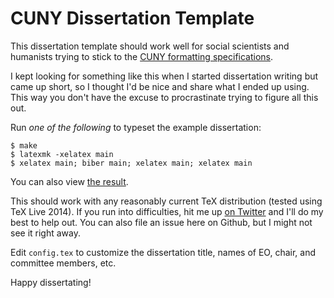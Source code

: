 # CUNY Dissertation Template

This dissertation template should work well for social scientists and humanists
trying to stick to the [CUNY formatting
specifications](http://libguides.gc.cuny.edu/dissertations/format).

I kept looking for something like this when I started dissertation writing but 
came up short, so I thought I'd be nice and share what I ended up using. This 
way you don't have the excuse to procrastinate trying to figure all this out.

Run *one of the following* to typeset the example dissertation:

    $ make
    $ latexmk -xelatex main
    $ xelatex main; biber main; xelatex main; xelatex main

You can also view [the result][demo-file].

This should work with any reasonably current TeX distribution (tested using TeX
Live 2014). If you run into difficulties, hit me up [on
Twitter](https://twitter.com/jboy) and I'll do my best to help out. You can also
file an issue here on Github, but I might not see it right away.

Edit `config.tex` to customize the dissertation title, names of EO, chair, and
committee members, etc.

Happy dissertating!

[demo-file]: https://drive.google.com/file/d/0B6sdWLCswrs1UTJubFlxMjlWdUE/view?usp=sharing "Demo Diss"
